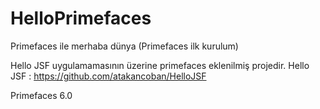 # HelloPrimefaces
Primefaces ile merhaba dünya (Primefaces ilk kurulum)

Hello JSF uygulamamasının üzerine primefaces eklenilmiş projedir. Hello JSF : https://github.com/atakancoban/HelloJSF

Primefaces 6.0 
